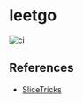 # leetgo

![ci](https://github.com/nemotoy/leetgo/workflows/ci/badge.svg)

## References

- [SliceTricks](https://github.com/golang/go/wiki/SliceTricks)

